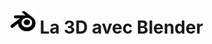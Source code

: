 # <img src="https://raw.githubusercontent.com/nclslbrn/workshop-BLENDER/master/src/blender.svg" height="40px"> La 3D avec Blender
